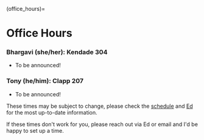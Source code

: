 (office_hours)=
# Office Hours

### Bhargavi (she/her): Kendade 304

- To be announced!

### Tony (he/him): Clapp 207

- To be announced!

These times may be subject to change, please check the [schedule](schedule) and [Ed](https://edstem.org/us/courses/71545/discussion) for the most up-to-date information.

If these times don't work for you, please reach out via Ed or email and I'd be happy to set up a time.